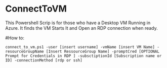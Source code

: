 # ConnectToVM
This Powershell Scrip is for those who have a Desktop VM Running in Azure. It finds the VM Starts It and Open an RDP connection when ready. 

#How to:

```
connect_to_vm.ps1 -user [insert username] -vmName [insert VM Name] -resourceGroupName [Insert RessourceGroup Name] -promptCred [OPTIONAL Prompt for Credentials in RDP ] -subsctiptionId [Subscription name or ID] -connectionMethod [rdp or ssh]

```

